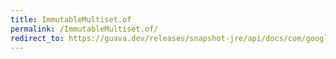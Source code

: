 ```yaml
---
title: ImmutableMultiset.of
permalink: /ImmutableMultiset.of/
redirect_to: https://guava.dev/releases/snapshot-jre/api/docs/com/google/common/collect/ImmutableMultiset.html#of--
---
```


